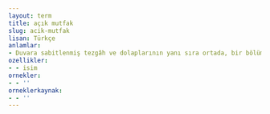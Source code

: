 ```yaml
---
layout: term
title: açık mutfak
slug: acik-mutfak
lisan: Türkçe
anlamlar:
- Duvara sabitlenmiş tezgâh ve dolaplarının yanı sıra ortada, bir bölümü masa olarak da kullanılabilen, alt kısmında dolap ve çekmece bulunan, dört tarafı açık, adaya benzer tezgâhın bulunduğu, salon veya oturma odasıyla iç içe olan mutfak; ada mutfak, Amerikan mutfak
ozellikler:
- - isim
ornekler:
- - ''
orneklerkaynak:
- - ''
---
```

